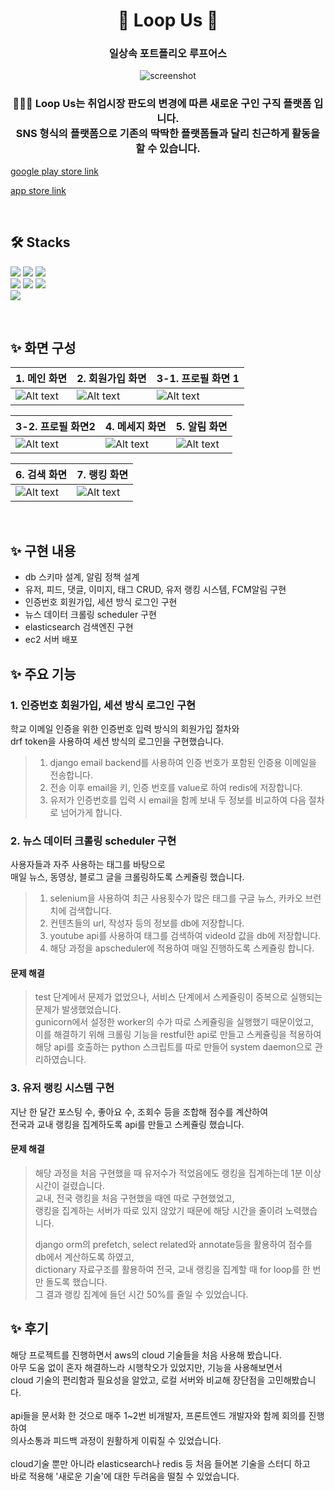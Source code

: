 <div align='center'>
<h1> 🤝 Loop Us 🤝 </h1>
<h3> 일상속 포트폴리오 루프어스 </h3>

![screenshot](./img/loopus.png)

<h3> 🧑‍🤝‍🧑 Loop Us는 취업시장 판도의 변경에 따른 새로운 구인 구직 플랫폼 입니다.<br>
SNS 형식의 플랫폼으로 기존의 딱딱한 플랫폼들과 달리 친근하게 활동을 할 수 있습니다.</h3>
</div>

 [google play store link](https://play.google.com/store/apps/details?id=com.loopus.loopus)

 [app store link](https://apps.apple.com/kr/app/%EB%A3%A8%ED%94%84%EC%96%B4%EC%8A%A4/id1603358083)

<br>

## 🛠️ Stacks

![](https://img.shields.io/badge/-python-05122A?style=flat&logo=python)
![](https://img.shields.io/badge/-django-05122A?style=flat&logo=django)
![](https://img.shields.io/badge/-fcm-05122A?style=flat&logo=firebase)
<br>
![](https://img.shields.io/badge/-mysql-05122A?style=flat&logo=mysql)
![](https://img.shields.io/badge/-redis-05122A?style=flat&logo=redis)
![](https://img.shields.io/badge/-es-05122A?style=flat&logo=elasticsearch)
<br>
![](https://img.shields.io/badge/-aws-05122A?style=flat&logo=amazonaws)

<br>

## ✨ 화면 구성

| 1. 메인 화면           | 2. 회원가입 화면 |3-1. 프로필 화면 1|
|---------------------|---|---|
| ![Alt text](./img/image.png) |![Alt text](./img/image-1.png)|![Alt text](./img/image-3.png)|

| 3-2. 프로필 화면2           | 4. 메세지 화면|5. 알림 화면|
|---------------------|---|---|
|![Alt text](./img/image-7.png)|![Alt text](./img/image-5.png)|![Alt text](./img/image-6.png)|

| 6. 검색 화면           | 7. 랭킹 화면 |
|---------------------|---|
|![Alt text](./img/image-8.png)|![Alt text](./img/image-9.png)|

<br>

## ✨ 구현 내용
- db 스키마 설계, 알림 정책 설계
- 유저, 피드, 댓글, 이미지, 태그 CRUD, 유저 랭킹 시스템, FCM알림 구현
- 인증번호 회원가입, 세션 방식 로그인 구현
- 뉴스 데이터 크롤링 scheduler 구현
- elasticsearch 검색엔진 구현
- ec2 서버 배포

## ✨ 주요 기능

### 1. 인증번호 회원가입, 세션 방식 로그인 구현

학교 이메일 인증을 위한 인증번호 입력 방식의 회원가입 절차와 <br>
drf token을 사용하여 세션 방식의 로그인을 구현했습니다.

> 1. django email backend를 사용하여 인증 번호가 포함된 인증용 이메일을 전송합니다.
> 2. 전송 이후 email을 키, 인증 번호를 value로 하여 redis에 저장합니다.
> 3. 유저가 인증번호를 입력 시 email을 함께 보내 두 정보를 비교하여 다음 절차로 넘어가게 합니다.

### 2. 뉴스 데이터 크롤링 scheduler 구현

사용자들과 자주 사용하는 태그를 바탕으로 <br>
매일 뉴스, 동영상, 블로그 글을 크롤링하도록 스케쥴링 했습니다.

> 1. selenium을 사용하여 최근 사용횟수가 많은 태그를 구글 뉴스, 카카오 브런치에 검색합니다.
> 2. 컨텐츠들의 url, 작성자 등의 정보를 db에 저장합니다.
> 3. youtube api를 사용하여 태그를 검색하여 videoId 값을 db에 저장합니다.
> 4. 해당 과정을 apscheduler에 적용하여 매일 진행하도록 스케쥴링 합니다.

#### 문제 해결
> test 단계에서 문제가 없었으나, 서비스 단계에서 스케쥴링이 중복으로 실행되는 문제가 발생했었습니다.<br>
> gunicorn에서 설정한 worker의 수가 따로 스케쥴링을 실행했기 때문이었고,<br>
> 이를 해결하기 위해 크롤링 기능을 restful한 api로 만들고 스케쥴링을 적용하여<br>
> 해당 api를 호출하는 python 스크립트를 따로 만들어 system daemon으로 관리하였습니다.

### 3. 유저 랭킹 시스템 구현

지난 한 달간 포스팅 수, 좋아요 수, 조회수 등을 조합해 점수를 계산하여 <br>
전국과 교내 랭킹을 집계하도록 api를 만들고 스케쥴링 했습니다.

#### 문제 해결
> 해당 과정을 처음 구현했을 때 유저수가 적었음에도 랭킹을 집계하는데 1분 이상 시간이 걸렸습니다.<br>
> 교내, 전국 랭킹을 처음 구현했을 때엔 따로 구현했었고, <br>
> 랭킹을 집계하는 서버가 따로 있지 않았기 때문에 해당 시간을 줄이려 노력했습니다.
>
> django orm의 prefetch, select related와 annotate등을 활용하여 점수를 db에서 계산하도록 하였고,<br>
> dictionary 자료구조를 활용하여 전국, 교내 랭킹을 집계할 때 for loop를 한 번만 돌도록 했습니다.<br>
> 그 결과 랭킹 집계에 들던 시간 50%를 줄일 수 있었습니다.

## ✨ 후기

해당 프로젝트를 진행하면서 aws의 cloud 기술들을 처음 사용해 봤습니다.<br>
아무 도움 없이 혼자 해결하느라 시행착오가 있었지만, 기능을 사용해보면서<br>
cloud 기술의 편리함과 필요성을 알았고, 로컬 서버와 비교해 장단점을 고민해봤습니다.<br><br>
api들을 문서화 한 것으로 매주 1~2번 비개발자, 프론트엔드 개발자와 함께 회의를 진행하여 <br>
의사소통과 피드백 과정이 원활하게 이뤄질 수 있었습니다.<br><br>
cloud기술 뿐만 아니라 elasticsearch나 redis 등 처음 들어본 기술을 스터디 하고<br>
바로 적용해 '새로운 기술'에 대한 두려움을 떨칠 수 있었습니다.